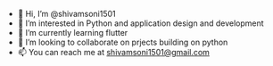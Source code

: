 - 👋 Hi, I’m @shivamsoni1501
- 👀 I’m interested in Python and application design and development
- 🌱 I’m currently learning flutter
- 💞️ I’m looking to collaborate on prjects building on python
- 📫 You can reach me at shivamsoni1501@gmail.com

<!---
shivamsoni1501/shivamsoni1501 is a ✨ special ✨ repository because its `README.md` (this file) appears on your GitHub profile.
You can click the Preview link to take a look at your changes.
--->
